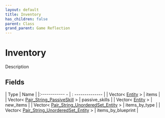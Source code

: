 ```yaml
---
layout: default
title: Inventory
has_children: false
parent: Class
grand_parent: Game Reflection
---
```

# Inventory
Description 

## Fields
| Type | Name |
|:------------ - | : -------------- |
| Vector< [Entity](game-reflection/classes/entity.md) > | items |
| Vector< [Pair_String_PassiveSkill](game-reflection/classes/pair__string__passive_skill.md) > | passive_skills |
| Vector< [Entity](game-reflection/classes/entity.md) > | new_items |
| Vector< [Pair_String_UnorderedSet_Entity](game-reflection/classes/pair__string__unordered_set__entity.md) > | items_by_type |
| Vector< [Pair_String_UnorderedSet_Entity](game-reflection/classes/pair__string__unordered_set__entity.md) > | items_by_blueprint |
